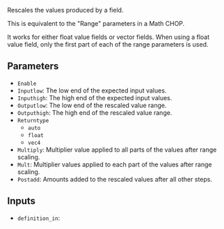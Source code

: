Rescales the values produced by a field.

This is equivalent to the "Range" parameters in a Math CHOP.

It works for either float value fields or vector fields. When using a float value field, only the first part of each of the range parameters is used.

## Parameters

* `Enable`
* `Inputlow`: The low end of the expected input values.
* `Inputhigh`: The high end of the expected input values.
* `Outputlow`: The low end of the rescaled value range.
* `Outputhigh`: The high end of the rescaled value range.
* `Returntype`
  * `auto`
  * `float`
  * `vec4`
* `Multiply`: Multiplier value applied to all parts of the values after range scaling.
* `Mult`: Multiplier values applied to each part of the values after range scaling.
* `Postadd`: Amounts added to the rescaled values after all other steps.

## Inputs

* `definition_in`: 